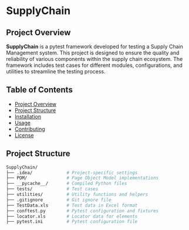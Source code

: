 # SupplyChain

## Project Overview
**SupplyChain** is a pytest framework developed for testing a Supply Chain Management system. This project is designed to ensure the quality and reliability of various components within the supply chain ecosystem. The framework includes test cases for different modules, configurations, and utilities to streamline the testing process.

## Table of Contents
- [Project Overview](#project-overview)
- [Project Structure](#project-structure)
- [Installation](#installation)
- [Usage](#usage)
- [Contributing](#contributing)
- [License](#license)

## Project Structure
```bash
SupplyChain/
├── .idea/             # Project-specific settings
├── POM/               # Page Object Model implementations
├── __pycache__/       # Compiled Python files
├── tests/             # Test cases
├── utilities/         # Utility functions and helpers
├── .gitignore         # Git ignore file
├── TestData.xls       # Test data in Excel format
├── conftest.py        # Pytest configuration and fixtures
├── locator.xls        # Locator data for elements
├── pytest.ini         # Pytest configuration file
